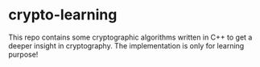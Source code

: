# crypto-learning
This repo contains some cryptographic algorithms written in C++ to get a deeper insight in cryptography. The implementation is only for learning purpose!
